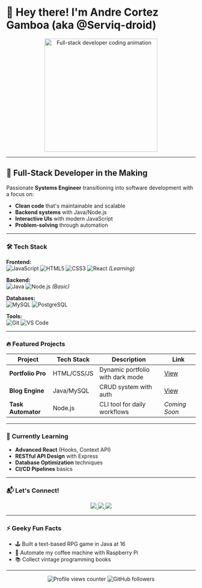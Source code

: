 # 👋 Hey there! I'm Andre Cortez Gamboa (aka @Serviq-droid)

<p align="center">
  <img width="300" src="https://media.giphy.com/media/qgQUggAC3Pfv687qPC/giphy.gif" alt="Full-stack developer coding animation">
</p>

---

## 🚀 **Full-Stack Developer in the Making**

Passionate **Systems Engineer** transitioning into software development with a focus on:
- **Clean code** that's maintainable and scalable
- **Backend systems** with Java/Node.js
- **Interactive UIs** with modern JavaScript
- **Problem-solving** through automation

---

### 🛠 **Tech Stack**

**Frontend:**  
![JavaScript](https://img.shields.io/badge/-JavaScript-F7DF1E?logo=javascript&logoColor=black) 
![HTML5](https://img.shields.io/badge/-HTML5-E34F26?logo=html5&logoColor=white) 
![CSS3](https://img.shields.io/badge/-CSS3-1572B6?logo=css3&logoColor=white) 
![React](https://img.shields.io/badge/-React-61DAFB?logo=react&logoColor=black) *(Learning)*

**Backend:**  
![Java](https://img.shields.io/badge/-Java-007396?logo=java&logoColor=white) 
![Node.js](https://img.shields.io/badge/-Node.js-339933?logo=node.js&logoColor=white) *(Basic)*

**Databases:**  
![MySQL](https://img.shields.io/badge/-MySQL-4479A1?logo=mysql&logoColor=white) 
![PostgreSQL](https://img.shields.io/badge/-PostgreSQL-4169E1?logo=postgresql&logoColor=white)

**Tools:**  
![Git](https://img.shields.io/badge/-Git-F05032?logo=git&logoColor=white) 
![VS Code](https://img.shields.io/badge/-VS%20Code-007ACC?logo=visual-studio-code&logoColor=white)

---

### 🔥 **Featured Projects**

| Project | Tech Stack | Description | Link |
|---------|------------|-------------|------|
| **Portfolio Pro** | HTML/CSS/JS | Dynamic portfolio with dark mode | [View](https://github.com/Serviq-droid/portfolio) |
| **Blog Engine** | Java/MySQL | CRUD system with auth | [View](https://github.com/Serviq-droid/blog-java) |
| **Task Automator** | Node.js | CLI tool for daily workflows | *Coming Soon* |

---

### 🌱 **Currently Learning**

- **Advanced React** (Hooks, Context API)
- **RESTful API Design** with Express
- **Database Optimization** techniques
- **CI/CD Pipelines** basics

---

### 📬 **Let's Connect!**

<p align="center">
  <a href="mailto:andrecortez889@gmail.com">
    <img src="https://img.shields.io/badge/-Email-D14836?style=for-the-badge&logo=gmail&logoColor=white" />
  </a>
  <a href="https://linkedin.com/in/serviq-droid" target="_blank">
    <img src="https://img.shields.io/badge/-LinkedIn-0077B5?style=for-the-badge&logo=linkedin&logoColor=white" />
  </a>
  <a href="https://github.com/Serviq-droid" target="_blank">
    <img src="https://img.shields.io/badge/-GitHub-181717?style=for-the-badge&logo=github&logoColor=white" />
  </a>
</p>

---

### ⚡ **Geeky Fun Facts**
- 🕹 Built a text-based RPG game in Java at 16
- 🤖 Automate my coffee machine with Raspberry Pi
- 📚 Collect vintage programming books

---

<p align="center">
  <img src="https://komarev.com/ghpvc/?username=Serviq-droid&style=flat-square&color=blueviolet" alt="Profile views counter" />
  <img src="https://img.shields.io/github/followers/Serviq-droid?label=Follow&style=social" alt="GitHub followers" />
</p>
